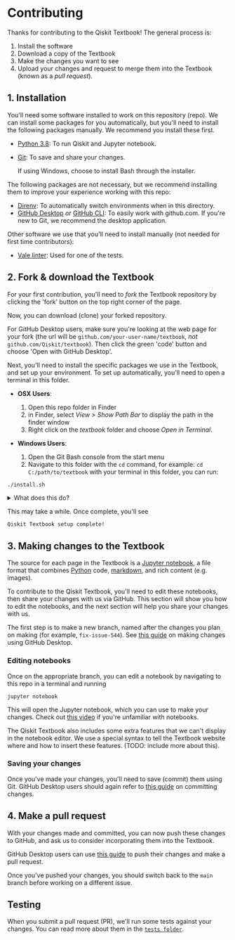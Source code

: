 # Contributing

Thanks for contributing to the Qiskit Textbook! The general process is:

1. Install the software
2. Download a copy of the Textbook
3. Make the changes you want to see
4. Upload your changes and request to merge them into the Textbook (known as a
   _pull request_).

## 1. Installation

You'll need some software installed to work on this repository (repo). We can
install some packages for you automatically, but you'll need to install the
following packages manually. We recommend you install these first.

- [Python 3.8](https://www.python.org/): To run Qiskit and Jupyter notebook.
- [Git](https://git-scm.com): To save and share your changes.

  If using Windows, choose to install Bash through the installer.

The following packages are not necessary, but we recommend installing them to
improve your experience working with this repo:

- [Direnv](https://direnv.net/): To automatically switch environments when in
  this directory.
- [GitHub Desktop](https://desktop.github.com/) _or_ [GitHub
  CLI](https://cli.github.com/): To easily work with github.com. If you're new
  to Git, we recommend the desktop application.

Other software we use that you'll need to install manually (not needed for
first time contributors):

- [Vale linter](https://vale.sh/): Used for one of the tests.


## 2. Fork & download the Textbook

For your first contribution, you'll need to _fork_ the Textbook repository by
clicking the 'fork' button on the top right corner of the page.

Now, you can download (clone) your forked repository.

For GitHub Desktop users, make sure you're looking
at the web page for your fork (the url will be
`github.com/your-user-name/textbook`, _not_ `github.com/Qiskit/textbook`).
Then click the green 'code' button and choose 'Open with GitHub Desktop'.

Next, you'll need to install the specific packages we use in the Textbook, and
set up your environment. To set up automatically, you'll need to open a terminal in this folder.

- **OSX Users**:
    1. Open this repo folder in Finder
    2. in Finder, select _View > Show Path Bar_ to display the path in the finder window
    3. Right click on the _textbook_ folder and choose _Open in Terminal_.

- **Windows Users**:
    1. Open the Git Bash console from the start menu
    2. Navigate to this folder with the `cd` command, for example:
      ```
      cd C:/path/to/textbook
      ```
with your terminal in this folder, you can run:

```bash
./install.sh
```

<details>
  <summary> What does this do? </summary>

  <p>If you're interested, this script will:</p>

  <ul>
    <li>
    Setup a Python venv with the correct version of Python, and add a shell
    script to automatically switch to this venv when you move to this directory.
    </li>
    <li>
    Set up your IPython & Jupyter config so that your notebook outputs match
    those already in the Textbook.
    </li>
    <li>
    Set up Git commit hooks that lint the notebooks to adhere to our conventions
    (this helps with reviewing PRs and merge conflicts).
    </li>
  </ul>
</details>

This may take a while. Once complete, you'll see

```
Qiskit Textbook setup complete!
```


## 3. Making changes to the Textbook

The source for each page in the Textbook is a [Jupyter
notebook](https://jupyter.org/), a file format that combines
[Python](https://www.python.org/) code,
[markdown](https://www.markdownguide.org/basic-syntax/), and rich content (e.g.
images).

To contribute to the Qiskit Textbook, you'll need to edit these notebooks, then
share your changes with us via GitHub. This section will show you how to edit
the notebooks, and the next section will help you share your changes with us.

The first step is to make a new branch, named after the changes you plan on
making (for example, `fix-issue-544`). See [this
guide](https://docs.github.com/en/desktop/contributing-and-collaborating-using-github-desktop/making-changes-in-a-branch/committing-and-reviewing-changes-to-your-project)
on making changes using GitHub Desktop.

### Editing notebooks

Once on the appropriate branch, you can edit a notebook by navigating to this
repo in a terminal and running

```
jupyter notebook
```

This will open the Jupyter notebook, which you can use to make your changes.
Check out [this video](https://youtu.be/HW29067qVWk?t=243) if you're unfamiliar
with notebooks.

The Qiskit Textbook also includes some extra features that we can't display in
the notebook editor. We use a special syntax to tell the Textbook website where
and how to insert these features. (TODO: include more about this).

### Saving your changes

Once you've made your changes, you'll need to save (commit) them using Git.
GitHub Desktop users should again refer to [this
guide](https://docs.github.com/en/desktop/contributing-and-collaborating-using-github-desktop/making-changes-in-a-branch/committing-and-reviewing-changes-to-your-project)
on committing changes.


## 4. Make a pull request

With your changes made and committed, you can now push these changes to GitHub,
and ask us to consider incorporating them into the Textbook.

GitHub Desktop users can use [this
guide](https://docs.github.com/en/desktop/contributing-and-collaborating-using-github-desktop/making-changes-in-a-branch/pushing-changes-to-github)
to push their changes and make a pull request.

Once you've pushed your changes, you should switch back to the `main` branch
before working on a different issue.

## Testing

When you submit a pull request (PR), we'll run some tests against your changes.
You can read more about them in the [`tests folder`](./tests).
